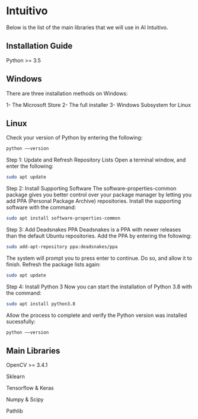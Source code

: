 # Intuitivo

Below is the list of the main libraries that we will use in AI Intuitivo.

## Installation Guide

Python >=  3.5

## Windows

There are three installation methods on Windows:

1- The Microsoft Store
2- The full installer
3- Windows Subsystem for Linux

## Linux

Check your version of Python by entering the following:

```bash
python ––version
```

Step 1: Update and Refresh Repository Lists
Open a terminal window, and enter the following:

```bash
sudo apt update
```

Step 2: Install Supporting Software
The software-properties-common package gives you better control over your package manager by letting you add PPA (Personal Package Archive) repositories. Install the supporting software with the command:

```bash
sudo apt install software-properties-common
```

Step 3: Add Deadsnakes PPA
Deadsnakes is a PPA with newer releases than the default Ubuntu repositories. Add the PPA by entering the following:

```bash
sudo add-apt-repository ppa:deadsnakes/ppa
```

The system will prompt you to press enter to continue. Do so, and allow it to finish. Refresh the package lists again:

```bash
sudo apt update
```

Step 4: Install Python 3
Now you can start the installation of Python 3.8 with the command:

```bash
sudo apt install python3.8
```

Allow the process to complete and verify the Python version was installed sucessfully:

```bash
python ––version
```

## Main Libraries

OpenCV >=  3.4.1

Sklearn

Tensorflow & Keras

Numpy & Scipy

Pathlib
